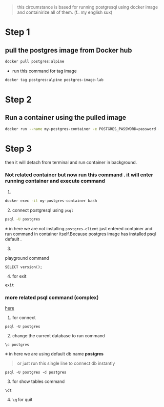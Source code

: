 > this circumstance is based for running postgresql using docker image and containirize all of them. (f.. my english sux)

# Step 1
## pull the postgres image from Docker hub

```bash
docker pull postgres:alpine
```

- run this command for tag image
```bash
docker tag postgres:alpine postgres-image-lab
```


# Step 2
## Run a container using the pulled image
```bash
docker run --name my-postgres-container -e POSTGRES_PASSWORD=password -d -p 45432:5432 postgres-image-lab
```


# Step 3 
then it will detach from terminal and run container in background. 

### Not related container but now run this command . it will enter running container and execute command 

1. 
```bash
docker exec -it my-postgres-container bash
```

2. connect postgresql using `psql`
```bash
psql -U postgres
```

※ in here we are not installing `postgres-client` just entered container and run command in container itself.Because postgres image has installed psql default .

3. 
playground command 
```psql
SELECT version();
```

4. for exit
```psql
exit
```



### more related psql command (complex)

[here](https://neon.tech/postgresql/postgresql-administration/postgresql-show-tables)
1. for connect
```
psql -U postgres
```

2. change the current database to run command
```
\c postgres
```
※ in here we are using default db name **postgres**

> or just run this single line to connect db instantly 
```
psql -U postgres -d postgres
```

3. for show tables command 
```
\dt
```

4. `\q` for quit
